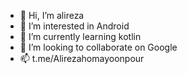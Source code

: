 - 👋 Hi, I’m alireza
- 👀 I’m interested in Android
- 🌱 I’m currently learning kotlin
- 💞️ I’m looking to collaborate on Google
- 📫 t.me/Alirezahomayoonpour

<!---
alirezaho2008/alirezaho2008 is a ✨ special ✨ repository because its `README.md` (this file) appears on your GitHub profile.
You can click the Preview link to take a look at your changes.
--->
